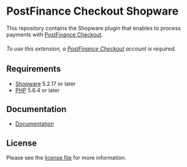 # PostFinance Checkout Shopware
This repository contains the Shopware plugin that enables to process payments with [PostFinance Checkout](https://www.postfinance.ch/checkout/).

###### To use this extension, a [PostFinance Checkout](https://www.postfinance.ch/checkout/) account is required.

## Requirements

* [Shopware](https://shopware.com/) 5.2.17 or later
* [PHP](http://php.net/) 5.6.4 or later

## Documentation

* [Documentation](https://plugin-documentation.postfinance-checkout.ch/pfpayments/shopware/1.0.50/docs/en/documentation.html)

## License

Please see the [license file](https://github.com/pfpayments/shopware/blob/1.0.50/LICENSE) for more information.